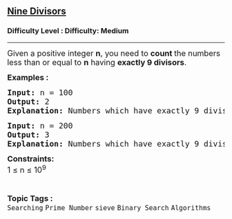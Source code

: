 <h2><a href="https://www.geeksforgeeks.org/problems/nine-divisors3751/1?_gl=1*iov0n1*_up*MQ..*_gs*MQ..&gclid=Cj0KCQjwm93DBhD_ARIsADR_DjHCaN7EZWvOoFRRAz7oUrb0q8dpnap-oB1u9Oo4ySMBrql1ky0BbA0aAlKzEALw_wcB&gbraid=0AAAAAC9yBkA9pyz8uU7o7PIglMAp0HLJe">Nine Divisors</a></h2><h3>Difficulty Level : Difficulty: Medium</h3><hr><div class="problems_problem_content__Xm_eO"><p><span style="font-size: 18px;">Given a positive integer <strong>n</strong>, you need to <strong>count </strong>the numbers less than or equal to <strong>n</strong> having <strong>exactly 9 divisors</strong>.</span></p>
<p><strong><span style="font-size: 18px;">Examples :</span></strong></p>
<pre><strong><span style="font-size: 18px;">Input: </span></strong><span style="font-size: 18px;">n = 100</span><strong><span style="font-size: 18px;">
Output: </span></strong><span style="font-size: 18px;">2</span><strong><span style="font-size: 18px;">
Explanation: </span></strong><span style="font-size: 18px;">N</span><span style="font-size: 18px;">umbers which have exactly 9 divisors are 36 and 100.</span></pre>
<pre><strong><span style="font-size: 18px;">Input: </span></strong><span style="font-size: 18px;">n = 200</span><strong><span style="font-size: 18px;">
Output: </span></strong><span style="font-size: 18px;">3</span><strong><span style="font-size: 18px;">
Explanation: </span></strong><span style="font-size: 18px;">Numbers which have exactly 9 divisors are </span><span style="font-size: 18px;">36, 100, 196.</span>&nbsp;</pre>
<p><span style="font-size: 18px;"><strong>Constraints:</strong><br>1 ≤ n ≤ 10<sup>9</sup></span></p></div><br><p><span style=font-size:18px><strong>Topic Tags : </strong><br><code>Searching</code>&nbsp;<code>Prime Number</code>&nbsp;<code>sieve</code>&nbsp;<code>Binary Search</code>&nbsp;<code>Algorithms</code>&nbsp;